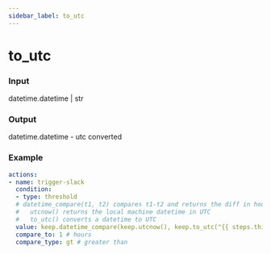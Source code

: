 ```yaml
---
sidebar_label: to_utc
---
```


# to_utc

### Input
datetime.datetime | str

### Output
datetime.datetime - utc converted

### Example
```yaml
actions:
- name: trigger-slack
  condition:
  - type: threshold
  # datetime_compare(t1, t2) compares t1-t2 and returns the diff in hours
  #   utcnow() returns the local machine datetime in UTC
  #   to_utc() converts a datetime to UTC
  value: keep.datetime_compare(keep.utcnow(), keep.to_utc("{{ steps.this.results[0][0] }}"))
  compare_to: 1 # hours
  compare_type: gt # greater than
```
